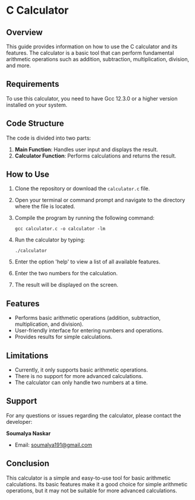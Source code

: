 # C Calculator

## Overview

This guide provides information on how to use the C calculator and its features. The calculator is a basic tool that can perform fundamental arithmetic operations such as addition, subtraction, multiplication, division, and more.

## Requirements

To use this calculator, you need to have Gcc 12.3.0 or a higher version installed on your system.

## Code Structure

The code is divided into two parts:

1. **Main Function**: Handles user input and displays the result.
2. **Calculator Function**: Performs calculations and returns the result.

## How to Use

1. Clone the repository or download the `calculator.c` file.
2. Open your terminal or command prompt and navigate to the directory where the file is located.
3. Compile the program by running the following command:

    ```shell
    gcc calculator.c -o calculator -lm
    ```

4. Run the calculator by typing:

    ```shell
    ./calculator
    ```

5. Enter the option 'help' to view a list of all available features.
6. Enter the two numbers for the calculation.
7. The result will be displayed on the screen.

## Features

- Performs basic arithmetic operations (addition, subtraction, multiplication, and division).
- User-friendly interface for entering numbers and operations.
- Provides results for simple calculations.

## Limitations

- Currently, it only supports basic arithmetic operations.
- There is no support for more advanced calculations.
- The calculator can only handle two numbers at a time.

## Support

For any questions or issues regarding the calculator, please contact the developer:

**Soumalya Naskar**
- Email: soumalya191@gmail.com

## Conclusion

This calculator is a simple and easy-to-use tool for basic arithmetic calculations. Its basic features make it a good choice for simple arithmetic operations, but it may not be suitable for more advanced calculations.
